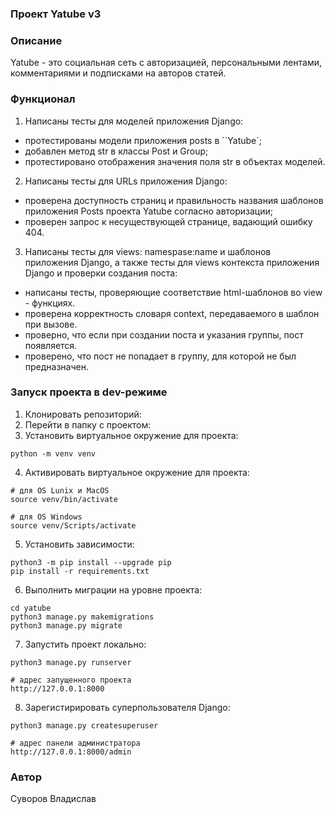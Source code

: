 ### Проект Yatube v3

### Описание
Yatube - это социальная сеть с авторизацией, персональными лентами, комментариями и подписками на авторов статей.

### Функционал
1. Написаны тесты для моделей приложения Django:
- протестированы модели приложения posts в ``Yatube`;
- добавлен метод str в классы Post и Group;
- протестировано отображения значения поля str в объектах моделей.

2. Написаны тесты для URLs приложения Django:
- проверена доступность страниц и правильность названия шаблонов приложения Posts проекта Yatube согласно авторизации;
- проверен запрос к несуществующей странице, вадающий ошибку 404.

3. Написаны тесты для views: namespase:name и шаблонов приложения Django, а также тесты для views контекста приложения Django и проверки создания поста:
- написаны тесты, проверяющие соответствие html-шаблонов во view - функциях.
- проверена корректность словаря context, передаваемого в шаблон при вызове.
- проверно, что если при создании поста и указания группы, пост появляется.
- проверено, что пост не попадает в группу, для которой не был предназначен.

### Запуск проекта в dev-режиме
1. Клонировать репозиторий:
2. Перейти в папку с проектом:
3. Установить виртуальное окружение для проекта:
```
python -m venv venv
``` 
4. Активировать виртуальное окружение для проекта:
```
# для OS Lunix и MacOS
source venv/bin/activate

# для OS Windows
source venv/Scripts/activate
```
5. Установить зависимости:
```
python3 -m pip install --upgrade pip
pip install -r requirements.txt
```
6. Выполнить миграции на уровне проекта:
```
cd yatube
python3 manage.py makemigrations
python3 manage.py migrate
```
7. Запустить проект локально:
```
python3 manage.py runserver

# адрес запущенного проекта
http://127.0.0.1:8000
```
8. Зарегистирировать суперпользователя Django:
```
python3 manage.py createsuperuser

# адрес панели администратора
http://127.0.0.1:8000/admin
```
### Автор
Суворов Владислав
